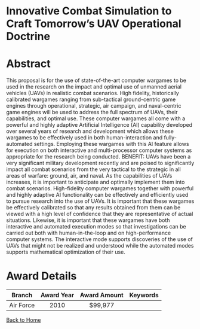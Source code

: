 
Innovative Combat Simulation to Craft Tomorrow’s UAV Operational Doctrine
=========================================================================

# Abstract


This proposal is for the use of state-of-the-art computer wargames to be used in the research on the impact and optimal use of unmanned aerial vehicles (UAVs) in realistic combat scenarios.  High fidelity, historically calibrated wargames ranging from sub-tactical ground-centric game engines through operational, strategic, air campaign, and naval-centric game engines will be used to address the full spectrum of UAVs, their capabilities, and optimal use.  These computer wargames all come with a powerful and highly adaptive Artificial Intelligence (AI) capability developed over several years of research and development which allows these wargames to be effectively used in both human-interaction and fully-automated settings.  Employing these wargames with this AI feature allows for execution on both interactive and multi-processor computer systems as appropriate for the research being conducted.  BENEFIT:  UAVs have been a very significant military development recently and are poised to significantly impact all combat scenarios from the very tactical to the strategic in all areas of warfare: ground, air, and naval.  As the capabilities of UAVs increases, it is important to anticipate and optimally implement them into combat scenarios.  High-fidelity computer wargames together with powerful and highly adaptive AI functionality can be effectively and efficiently used to pursue research into the use of UAVs.  It is important that these wargames be effectively calibrated so that any results obtained from them can be viewed with a high level of confidence that they are representative of actual situations.  Likewise, it is important that these wargames have both interactive and automated execution modes so that investigations can be carried out both with human-in-the-loop and on high-performance computer systems.  The interactive mode supports discoveries of the use of UAVs that might not be realized and understood while the automated modes supports mathematical optimization of their use.  

# Award Details

|Branch|Award Year|Award Amount|Keywords|
| :---: | :---: | :---: | :---: |
|Air Force|2010|$99,977||
  
  


[Back to Home](https://github.com/chrischow/dod_sbir_awards#80)